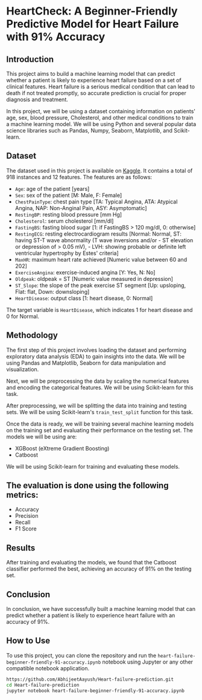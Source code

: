 # HeartCheck: A Beginner-Friendly Predictive Model for Heart Failure with 91% Accuracy

## Introduction

This project aims to build a machine learning model that can predict whether a patient is likely to experience heart failure based on a set of clinical features. Heart failure is a serious medical condition that can lead to death if not treated promptly, so accurate prediction is crucial for proper diagnosis and treatment.

In this project, we will be using a dataset containing information on patients' age, sex, blood pressure, Cholesterol, and other medical conditions to train a machine learning model. We will be using Python and several popular data science libraries such as Pandas, Numpy, Seaborn, Matplotlib, and Scikit-learn.

## Dataset

The dataset used in this project is available on [Kaggle](https://www.kaggle.com/datasets/fedesoriano/heart-failure-prediction). It contains a total of 918 instances and 12 features. The features are as follows:

- `Age`: age of the patient [years]
- `Sex`: sex of the patient [M: Male, F: Female]
- `ChestPainType`: chest pain type [TA: Typical Angina, ATA: Atypical Angina, NAP: Non-Anginal Pain, ASY: Asymptomatic]
- `RestingBP`: resting blood pressure [mm Hg]
- `Cholesterol`: serum cholesterol [mm/dl]
- `FastingBS`: fasting blood sugar [1: if FastingBS > 120 mg/dl, 0: otherwise]
- `RestingECG`: resting electrocardiogram results [Normal: Normal, ST: having ST-T wave abnormality (T wave inversions and/or - ST elevation or depression of > 0.05 mV), - LVH: showing probable or definite left ventricular hypertrophy by Estes' criteria]
- `MaxHR`: maximum heart rate achieved [Numeric value between 60 and 202]
- `ExerciseAngina`: exercise-induced angina [Y: Yes, N: No]
- `Oldpeak`: oldpeak = ST [Numeric value measured in depression]
- `ST_Slope`: the slope of the peak exercise ST segment [Up: upsloping, Flat: flat, Down: downsloping]
- `HeartDisease`: output class [1: heart disease, 0: Normal]

The target variable is `HeartDisease`, which indicates 1 for heart disease and 0 for Normal.

## Methodology

The first step of this project involves loading the dataset and performing exploratory data analysis (EDA) to gain insights into the data. We will be using Pandas and Matplotlib, Seaborn for data manipulation and visualization.

Next, we will be preprocessing the data by scaling the numerical features and encoding the categorical features. We will be using Scikit-learn for this task.

After preprocessing, we will be splitting the data into training and testing sets. We will be using Scikit-learn's `train_test_split` function for this task.

Once the data is ready, we will be training several machine learning models on the training set and evaluating their performance on the testing set. The models we will be using are:

- XGBoost (eXtreme Gradient Boosting)
- Catboost

We will be using Scikit-learn for training and evaluating these models.

## The evaluation is done using the following metrics:

- Accuracy
- Precision
- Recall
- F1 Score

## Results

After training and evaluating the models, we found that the Catboost classifier performed the best, achieving an accuracy of 91% on the testing set.

## Conclusion

In conclusion, we have successfully built a machine learning model that can predict whether a patient is likely to experience heart failure with an accuracy of 91%. 

## How to Use 

To use this project, you can clone the repository and run the `heart-failure-beginner-friendly-91-accuracy.ipynb` notebook using Jupyter or any other compatible notebook application.

```sh
https://github.com/AbhijeetAayush/Heart-failure-prediction.git
cd Heart-failure-prediction
jupyter notebook heart-failure-beginner-friendly-91-accuracy.ipynb
```
